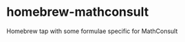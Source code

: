 homebrew-mathconsult
====================

Homebrew tap with some formulae specific for MathConsult
